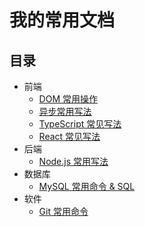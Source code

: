 # 我的常用文档
## 目录
* 前端
  * [DOM 常用操作](content/fe/DOM.md)
  * [异步常用写法](content/fe/async.md)
  * [TypeScript 常见写法](content/fe/ts.md)
  * [React 常见写法](content/fe/react.md)
* 后端
  * [Node.js 常用写法](content/backend/nodejs.md)
* 数据库
  * [MySQL 常用命令 & SQL](content/database/mysql.md)
* 软件
  * [Git 常用命令](content/software/git.md)